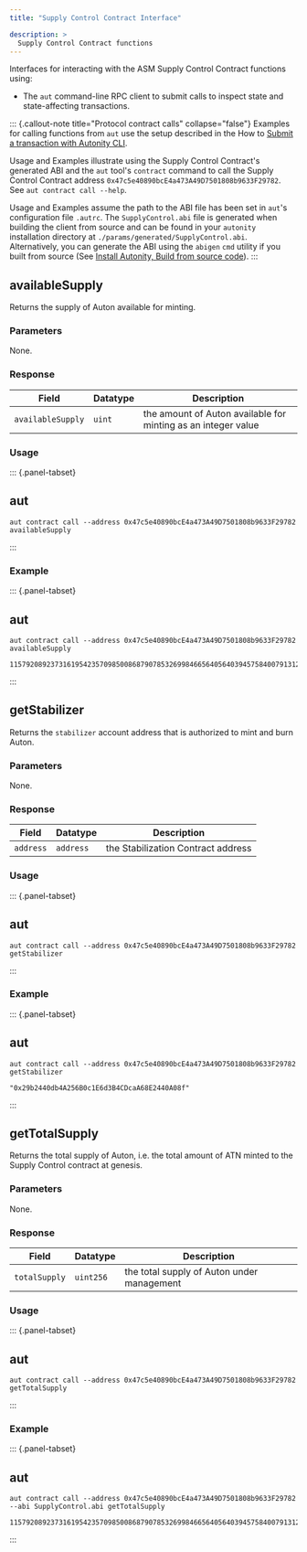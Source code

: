 ```yaml
---
title: "Supply Control Contract Interface"

description: >
  Supply Control Contract functions
---
```


Interfaces for interacting with the ASM Supply Control Contract functions using:

- The `aut` command-line RPC client to submit calls to inspect state and state-affecting transactions.

::: {.callout-note title="Protocol contract calls" collapse="false"}
Examples for calling functions from `aut` use the setup described in the How to [Submit a transaction with Autonity CLI](/account-holders/submit-trans-aut/).

Usage and Examples illustrate using the Supply Control Contract's generated ABI and the `aut` tool's `contract` command to call the Supply Control Contract address `0x47c5e40890bcE4a473A49D7501808b9633F29782`. See `aut contract call --help`.

Usage and Examples assume the path to the ABI file has been set in `aut`'s configuration file `.autrc`. The `SupplyControl.abi` file is generated when building the client from source and can be found in your `autonity` installation directory at `./params/generated/SupplyControl.abi`. Alternatively, you can generate the ABI using the `abigen` `cmd` utility if you built from source (See [Install Autonity, Build from source code](/node-operators/install-aut/#install-source)).
:::


## availableSupply

Returns the supply of Auton available for minting.

### Parameters

None.

### Response

| Field | Datatype | Description |
| --| --| --|
| `availableSupply` | `uint` | the amount of Auton available for minting as an integer value |

### Usage

::: {.panel-tabset}
## aut
``` {.aut}
aut contract call --address 0x47c5e40890bcE4a473A49D7501808b9633F29782 availableSupply
```
:::

### Example

::: {.panel-tabset}
## aut
``` {.aut}
aut contract call --address 0x47c5e40890bcE4a473A49D7501808b9633F29782 availableSupply
```
```console
115792089237316195423570985008687907853269984665640564039457584007913129639935
```
:::


## getStabilizer

Returns the `stabilizer` account address that is authorized to mint and burn Auton.
    
### Parameters

None.

### Response

| Field | Datatype| Description |
| --| --| --|
| `address` | `address` | the Stabilization Contract address |

### Usage

::: {.panel-tabset}
## aut
``` {.aut}
aut contract call --address 0x47c5e40890bcE4a473A49D7501808b9633F29782 getStabilizer
```
:::

### Example

::: {.panel-tabset}
## aut
``` {.aut}
aut contract call --address 0x47c5e40890bcE4a473A49D7501808b9633F29782 getStabilizer
```
```console
"0x29b2440db4A256B0c1E6d3B4CDcaA68E2440A08f"
```
:::


## getTotalSupply

Returns the total supply of Auton, i.e. the total amount of ATN minted to the Supply Control contract at genesis.

### Parameters

None.

### Response

| Field | Datatype| Description |
| --| --| --|
| `totalSupply` | `uint256` | the total supply of Auton under management |

### Usage

::: {.panel-tabset}
## aut
``` {.aut}
aut contract call --address 0x47c5e40890bcE4a473A49D7501808b9633F29782 getTotalSupply
```
:::

### Example

::: {.panel-tabset}
## aut
``` {.aut}
aut contract call --address 0x47c5e40890bcE4a473A49D7501808b9633F29782 --abi SupplyControl.abi getTotalSupply
```
```console
115792089237316195423570985008687907853269984665640564039457584007913129639935
```
:::
